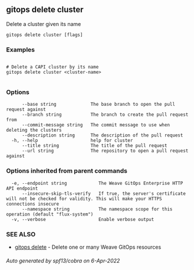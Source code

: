 ## gitops delete cluster

Delete a cluster given its name

```
gitops delete cluster [flags]
```

### Examples

```

# Delete a CAPI cluster by its name
gitops delete cluster <cluster-name>
		
```

### Options

```
      --base string             The base branch to open the pull request against
      --branch string           The branch to create the pull request from
      --commit-message string   The commit message to use when deleting the clusters
      --description string      The description of the pull request
  -h, --help                    help for cluster
      --title string            The title of the pull request
      --url string              The repository to open a pull request against
```

### Options inherited from parent commands

```
  -e, --endpoint string            The Weave GitOps Enterprise HTTP API endpoint
      --insecure-skip-tls-verify   If true, the server's certificate will not be checked for validity. This will make your HTTPS connections insecure
      --namespace string           The namespace scope for this operation (default "flux-system")
  -v, --verbose                    Enable verbose output
```

### SEE ALSO

* [gitops delete](gitops_delete.md)	 - Delete one or many Weave GitOps resources

###### Auto generated by spf13/cobra on 6-Apr-2022
